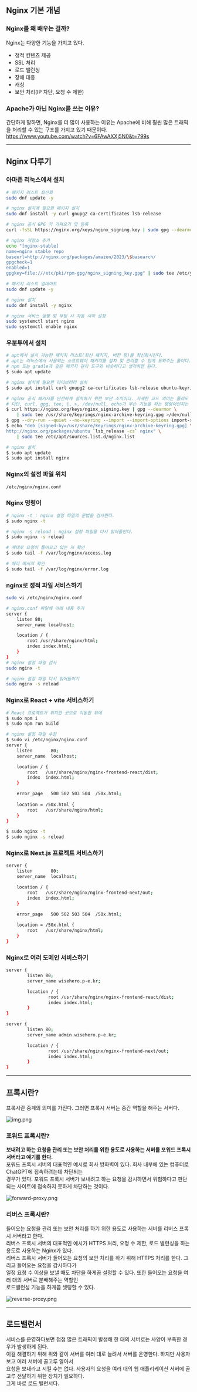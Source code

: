 ## Nginx 기본 개념

### Nginx를 왜 배우는 걸까?

Nginx는 다양한 기능을 가지고 있다.

- 정적 컨텐츠 제공
- SSL 처리
- 로드 밸런싱
- 장애 대응
- 캐싱
- 보안 처리(IP 차단, 요청 수 제한)

### Apache가 아닌 Nginx를 쓰는 이유?

간단하게 말하면, Nginx를 더 많이 사용하는 이유는 Apache에 비해 훨씬 많은 트래픽을 처리할 수 있는 구조를 가지고 있기 때문이다.  
https://www.youtube.com/watch?v=6FAwAXXj5N0&t=799s

---

## Nginx 다루기

### 아마존 리눅스에서 설치

```bash
# 패키지 리스트 최신화
sudo dnf update -y

# nginx 설치에 필요한 패키지 설치
sudo dnf install -y curl gnupg2 ca-certificates lsb-release

# nginx 공식 GPG 키 가져오기 및 등록
curl -fsSL https://nginx.org/keys/nginx_signing.key | sudo gpg --dearmor -o /etc/pki/rpm-gpg/nginx_signing_key.gpg

# nginx 저장소 추가
echo "[nginx-stable]
name=nginx stable repo
baseurl=http://nginx.org/packages/amazon/2023/\$basearch/
gpgcheck=1
enabled=1
gpgkey=file:///etc/pki/rpm-gpg/nginx_signing_key.gpg" | sudo tee /etc/yum.repos.d/nginx.repo

# 패키지 리스트 업데이트
sudo dnf update -y

# nginx 설치
sudo dnf install -y nginx

# nginx 서비스 실행 및 부팅 시 자동 시작 설정
sudo systemctl start nginx
sudo systemctl enable nginx
```

### 우분투에서 설치

```bash
# apt에서 설치 가능한 패키지 리스트(최신 패키지, 버전 등)를 최신화시킨다.
# apt는 리눅스에서 사용되는 소프트웨어 패키지를 설치 및 관리할 수 있게 도와주는 툴이다.
# npm 또는 gradle과 같은 패키지 관리 도구와 비슷하다고 생각하면 된다. 
$ sudo apt update

# nginx 설치에 필요한 라이브러리 설치
$ sudo apt install curl gnupg2 ca-certificates lsb-release ubuntu-keyring

# nginx 공식 패키지를 안전하게 설치하기 위한 보안 조치이다. 자세한 코드 의미는 몰라도 된다. 
# 다만, curl, gpg, tee, |, >, /dev/null, echo가 무슨 기능을 하는 명령어인지는 정리해두자. 
$ curl https://nginx.org/keys/nginx_signing.key | gpg --dearmor \
    | sudo tee /usr/share/keyrings/nginx-archive-keyring.gpg >/dev/null
$ gpg --dry-run --quiet --no-keyring --import --import-options import-show /usr/share/keyrings/nginx-archive-keyring.gpg
$ echo "deb [signed-by=/usr/share/keyrings/nginx-archive-keyring.gpg] \
http://nginx.org/packages/ubuntu `lsb_release -cs` nginx" \
    | sudo tee /etc/apt/sources.list.d/nginx.list

# nginx 설치
$ sudo apt update
$ sudo apt install nginx
```

### Nginx의 설정 파일 위치

```bash
/etc/nginx/nginx.conf
```

### Nginx 명령어

```bash
# nginx -t : nginx 설정 파일의 문법을 검사한다.
$ sudo nginx -t 

# nginx -s reload : nginx 설정 파일을 다시 읽어들인다.
$ sudo nginx -s reload

# 제대로 요청이 들어오고 있는 지 확인
$ sudo tail -f /var/log/nginx/access.log

# 에러 메시지 확인
$ sudo tail -f /var/log/nginx/error.log
```

### nginx로 정적 파일 서비스하기

```bash
sudo vi /etc/nginx/nginx.conf

# nginx.conf 파일에 아래 내용 추가
server {
    listen 80;
    server_name localhost;

    location / {
        root /usr/share/nginx/html;
        index index.html;
    }
}
# nginx 설정 파일 검사
sudo nginx -t

# nginx 설정 파일 다시 읽어들이기
sudo nginx -s reload
```

### Nginx로 React + vite 서비스하기

```bash
# React 프로젝트가 위치한 곳으로 이동한 뒤에
$ sudo npm i 
$ sudo npm run build

# nginx 설정 파일 수정
$ sudo vi /etc/nginx/nginx.conf
server {
    listen       80; 
    server_name  localhost;

    location / {
        root   /usr/share/nginx/nginx-frontend-react/dist;
        index  index.html;
    }

    error_page   500 502 503 504  /50x.html;
    
    location = /50x.html {
        root   /usr/share/nginx/html;
    }
}

$ sudo nginx -t
$ sudo nginx -s reload
```

### Nginx로 Next.js 프로젝트 서비스하기

```bash
server {
    listen       80; 
    server_name  localhost;

    location / {
        root   /usr/share/nginx/nginx-frontend-next/out;
        index  index.html;
    }

    error_page   500 502 503 504  /50x.html;
    
    location = /50x.html {
        root   /usr/share/nginx/html;
    }
}
```

### Nginx로 여러 도메인 서비스하기

```bash
server {
        listen 80;
        server_name wisehero.p-e.kr;

        location / {
                root /usr/share/nginx/nginx-frontend-react/dist;
                index index.html;
        }
}

server {
        listen 80;
        server_name admin.wisehero.p-e.kr;

        location / {
                root /usr/share/nginx/nginx-frontend-next/out;
                index index.html;
        }
}
```

---

## 프록시란?

프록시란 중계의 의미를 가진다. 그러면 프록시 서버는 중간 역할을 해주는 서버다.

![img.png](images/proxy.png)

### 포워드 프록시란?

**보내려고 하는 요청을 관리 또는 보안 처리를 위한 용도로 사용하는 서버를 포워드 프록시 서버라고 얘기를 한다.**  
포워드 프록시 서버의 대표적인 예시로 회사 방화벽이 있다. 회사 내부에 있는 컴퓨터로 ChatGPT에 접속하려는데 차단되는  
경우가 있다. 포워드 프록시 서버가 보내려고 하는 요청을 감시하면서 위험하다고 판단되는 사이트에 접속하지 못하게 차단하는 것이다.

![forward-proxy.png](images/forward-proxy.png)

### 리버스 프록시란?

들어오는 요청을 관리 또는 보안 처리를 하기 위한 용도로 사용하는 서버를 리버스 프록시 서버라고 한다.  
리버스 프록시 서버의 대표적인 예시가 HTTPS 처리, 요청 수 제한, 로드 밸런싱을 하는 용도로 사용하는 Nginx가 있다.  
리버스 프록시 서버가 들어오는 요청의 보안 처리를 하기 위해 HTTPS 처리를 한다. 그리고 들어오는 요청을 감시하다가  
일정 요청 수 이상을 보낼 때도 차단을 하게끔 설정할 수 있다. 또한 들어오는 요청을 여러 대의 서버로 분배해주는 역할인  
로드밸런싱 기능을 하게끔 셋팅할 수 있다.

![reverse-proxy.png](images/reverse-proxy.png)

---

## 로드밸런서

서비스를 운영하다보면 점점 많은 트래픽이 발생해 한 대의 서버로는 사양이 부족한 경우가 발생하게 된다.  
이걸 해결하기 위해 위와 같이 서버를 여러 대로 늘려서 서버를 운영한다. 하지만 사용자보고 여러 서버에 골고루 알아서  
요청을 보내라고 시킬 수는 없다. 사용자의 요청을 여러 대의 웹 애플리케이션 서버에 골고루 전달하기 위한 장치가 필요하다.  
그게 바로 로드 밸런서다.